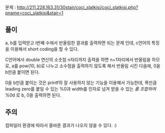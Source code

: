 문제 : http://211.228.163.31/30stair/coci_slatkisi/coci_slatkisi.php?pname=coci_slatkisi&stair=1

## 풀이

a, b를 입력받고 i번째 수에서 반올림한 결과를 출력하면 되는 문제 인데, c언어의 특징을 이용해서 short coding을 할 수 있다.

C언어에서 double 연산의 소숫점 n자리까지 출력을 하면 n+1자리에서 반올림을 하므로, a를 pow(10, b)로 나누고 소수점을 출력하지 않도록 해서 반올림 시킨 다음에, 0을 b만큼 붙이면 된다.

0을 b만큼 붙이는 것은 printf의 잘 사용하지 않는 기능을 이용해서 가능한데, 폭만큼 leading zero를 붙일 수 있는 %0과 width를 인자로 넘겨 받을 수 있는 *를 조합하여 %0*d 로 b, 0을 출력하면 된다.

## 주의

컴파일러 환경에 따라서 올바른 결과가 나오지 않을 수 있다. :)
